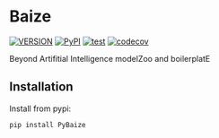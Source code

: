 # Baize

[![VERSION](https://img.shields.io/pypi/pyversions/PyBaize)](https://pypi.python.org/pypi/PyBaize)
[![PyPI](https://img.shields.io/pypi/v/PyBaize.svg)](https://pypi.python.org/pypi/PyBaize)
[![test](https://github.com/tswsxk/Baize/actions/workflows/python-test.yml/badge.svg?branch=main)](https://github.com/tswsxk/Baize/actions/workflows/python-test.yml)
[![codecov](https://codecov.io/gh/tswsxk/Baize/branch/main/graph/badge.svg?token=O0MG80VK6U)](https://codecov.io/gh/tswsxk/Baize)

Beyond Artifitial Intelligence modelZoo and boilerplatE


## Installation

Install from pypi:
```
pip install PyBaize
```
